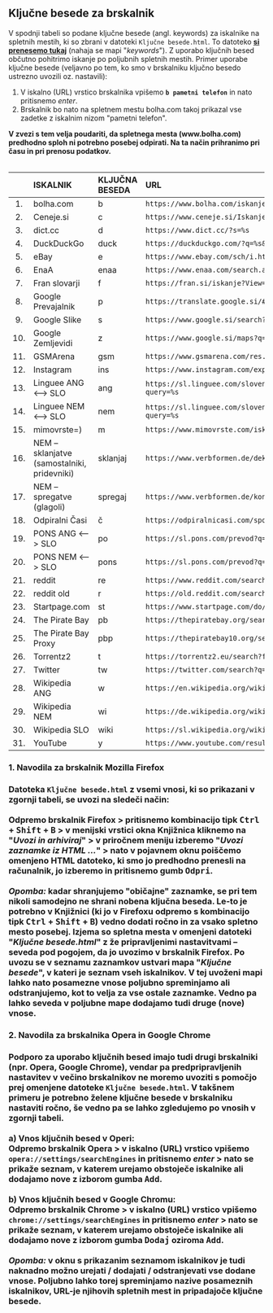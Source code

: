 <h2>Ključne besede za brskalnik</h2>

V spodnji tabeli so podane ključne besede (angl. keywords) za iskalnike na spletnih mestih, ki so zbrani v datoteki `Ključne besede.html`. To datoteko [**si prenesemo tukaj**](https://github.com/betterwebleon/slovenian-list/archive/master.zip) (nahaja se mapi "*keywords*"). Z uporabo ključnih besed občutno pohitrimo iskanje po poljubnih spletnih mestih. Primer uporabe ključne besede (veljavno po tem, ko smo v brskalniku ključno besedo ustrezno uvozili oz. nastavili):

1. V iskalno (URL) vrstico brskalnika vpišemo **`b pametni telefon`** in nato pritisnemo *enter*.
2. Brskalnik bo nato na spletnem mestu bolha.com takoj prikazal vse zadetke z iskalnim nizom "pametni telefon".

**V zvezi s tem velja poudariti, da spletnega mesta (www**<i></i>**.bolha.com) predhodno sploh ni potrebno posebej odpirati. Na ta način prihranimo pri času in pri prenosu podatkov.**<br><br>

|     | ISKALNIK                                     | KLJUČNA BESEDA | URL           |
| :-: | :------------------------------------------- | :------------- | :------------ |
| 1.  | bolha.com                                    | b              | `https://www.bolha.com/iskanje?q=%s` |
| 2.  | Ceneje.si                                    | c              | `https://www.ceneje.si/Iskanje/Izdelki?q=%s` |
| 3.  | dict.cc                                      | d              | `https://www.dict.cc/?s=%s` |
| 4.  | DuckDuckGo                                   | duck           | `https://duckduckgo.com/?q=%s&ia=web` |
| 5.  | eBay                                         | e              | `https://www.ebay.com/sch/i.html?_nkw=%s` |
| 6.  | EnaA                                         | enaa           | `https://www.enaa.com/search.asp?q=%s` |
| 7.  | Fran slovarji                                | f              | `https://fran.si/iskanje?View=1&Query=%s` |
| 8.  | Google Prevajalnik                           | p              | `https://translate.google.si/#view=home&op=translate&sl=auto&tl=auto&text=%s` |
| 9.  | Google Slike                                 | s              | `https://www.google.si/search?q=%s&tbm=isch` |
| 10. | Google Zemljevidi                            | z              | `https://www.google.si/maps?q=%s` |
| 11. | GSMArena                                     | gsm            | `https://www.gsmarena.com/res.php3?sSearch=%s` |
| 12. | Instagram                                    | ins            | `https://www.instagram.com/explore/tags/%s/` |
| 13. | Linguee ANG <–> SLO                          | ang            | `https://sl.linguee.com/sloven%C5%A1%C4%8Dina-angle%C5%A1%C4%8Dina/search?query=%s` |
| 14. | Linguee NEM <–> SLO                          | nem            | `https://sl.linguee.com/sloven%C5%A1%C4%8Dina-nem%C5%A1%C4%8Dina/search?query=%s` |
| 15. | mimovrste=)                                  | m              | `https://www.mimovrste.com/iskanje?s=%s` |
| 16. | NEM – sklanjatve (samostalniki, pridevniki)  | sklanjaj       | `https://www.verbformen.de/deklination/?w=%s` |
| 17. | NEM – spregatve (glagoli)                    | spregaj        | `https://www.verbformen.de/konjugation/?w=%s` |
| 18. | Odpiralni Časi                               | č              | `https://odpiralnicasi.com/spots?q=%s` |
| 19. | PONS ANG <–> SLO                             | po             | `https://sl.pons.com/prevod?q=%s&l=ensl` |
| 20. | PONS NEM <–> SLO                             | pons           | `https://sl.pons.com/prevod?q=%s&l=desl` |
| 21. | reddit                                       | re             | `https://www.reddit.com/search?q=%s` |
| 22. | reddit old                                   | r              | `https://old.reddit.com/search?q=%s` |
| 23. | Startpage.com                                | st             | `https://www.startpage.com/do/search?query=%s` |
| 24. | The Pirate Bay                               | pb             | `https://thepiratebay.org/search/%s/0/99/0` |
| 25. | The Pirate Bay Proxy                         | pbp            | `https://thepiratebay10.org/search/%s/0/99/0` |
| 26. | Torrentz2                                    | t              | `https://torrentz2.eu/search?f=%s` |
| 27. | Twitter                                      | tw             | `https://twitter.com/search?q=%s` |
| 28. | Wikipedia ANG                                | w              | `https://en.wikipedia.org/wiki/%s` |
| 29. | Wikipedia NEM                                | wi             | `https://de.wikipedia.org/wiki/%s` |
| 30. | Wikipedia SLO                                | wiki           | `https://sl.wikipedia.org/wiki/%s` |
| 31. | YouTube                                      | y              | `https://www.youtube.com/results?search_query=%s` |

<h3> 1. Navodila za brskalnik Mozilla Firefox<h3>

Datoteka **`Ključne besede.html`** z vsemi vnosi, ki so prikazani v zgornji tabeli, se uvozi na sledeči način:<br><br>
Odpremo brskalnik Firefox > pritisnemo kombinacijo tipk <kbd>Ctrl</kbd> + <kbd>Shift</kbd> + <kbd>B</kbd> > v menijski vrstici okna Knjižnica kliknemo na "*Uvozi in arhiviraj*" > v priročnem meniju izberemo "*Uvozi zaznamke iz HTML ...*" > nato v pojavnem oknu poiščemo omenjeno HTML datoteko, ki smo jo predhodno prenesli na računalnik, jo izberemo in pritisnemo gumb <kbd>Odpri</kbd>.
<br><br>
<b>*Opomba:*</b> kadar shranjujemo "običajne" zaznamke, se pri tem nikoli samodejno ne shrani nobena ključna beseda. Le-to je potrebno v Knjižnici (ki jo v Firefoxu odpremo s kombinacijo tipk <kbd>Ctrl</kbd> + <kbd>Shift</kbd> + <kbd>B</kbd>) vedno dodati ročno in za vsako spletno mesto posebej. Izjema so spletna mesta v omenjeni datoteki "*Ključne besede.html*" z že pripravljenimi nastavitvami – seveda pod pogojem, da jo uvozimo v brskalnik Firefox. Po uvozu se v seznamu zaznamkov ustvari mapa "*Ključne besede*", v kateri je seznam vseh iskalnikov. V tej uvoženi mapi lahko nato posamezne vnose poljubno spreminjamo ali odstranjujemo, kot to velja za vse ostale zaznamke. Vedno pa lahko seveda v poljubne mape dodajamo tudi druge (nove) vnose.

<h3> 2. Navodila za brskalnika Opera in Google Chrome<h3>
  
Podporo za uporabo ključnih besed imajo tudi drugi brskalniki (npr. Opera, Google Chrome), vendar pa predpripravljenih nastavitev v večino brskalnikov ne moremo uvoziti s pomočjo prej omenjene datoteke `Ključne besede.html`. V takšnem primeru je potrebno želene ključne besede v brskalniku nastaviti ročno, še vedno pa se lahko zgledujemo po vnosih v zgornji tabeli.
<br><br>
**a) Vnos ključnih besed v Operi:**<br>
Odpremo brskalnik Opera > v iskalno (URL) vrstico vpišemo `opera://settings/searchEngines` in pritisnemo *enter* > nato se prikaže seznam, v katerem urejamo obstoječe iskalnike ali dodajamo nove z izborom gumba <kbd>Add</kbd>.
<br><br>
**b) Vnos ključnih besed v Google Chromu:**<br>
Odpremo brskalnik Chrome > v iskalno (URL) vrstico vpišemo `chrome://settings/searchEngines` in pritisnemo *enter* > nato se prikaže seznam, v katerem urejamo obstoječe iskalnike ali dodajamo nove z izborom gumba <kbd>Dodaj</kbd> oziroma <kbd>Add</kbd>.
<br><br>
<b>*Opomba:*</b> v oknu s prikazanim seznamom iskalnikov je tudi naknadno možno urejati / dodajati / odstranjevati vse dodane vnose. Poljubno lahko torej spreminjamo nazive posameznih iskalnikov, URL-je njihovih spletnih mest in pripadajoče ključne besede.
